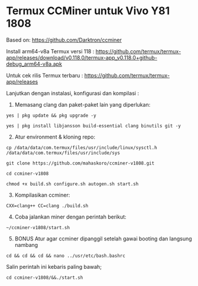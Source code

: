 # Termux CCMiner untuk Vivo Y81 1808

Based on: https://github.com/Darktron/ccminer

Install arm64-v8a Termux versi 118 : https://github.com/termux/termux-app/releases/download/v0.118.0/termux-app_v0.118.0+github-debug_arm64-v8a.apk

Untuk cek rilis Termux terbaru : https://github.com/termux/termux-app/releases

Lanjutkan dengan instalasi, konfigurasi dan kompilasi :

1. Memasang clang dan paket-paket lain yang diperlukan:
```
yes | pkg update && pkg upgrade -y
```
```
yes | pkg install libjansson build-essential clang binutils git -y
```

2. Atur environment & kloning repo:
```
cp /data/data/com.termux/files/usr/include/linux/sysctl.h /data/data/com.termux/files/usr/include/sys
```
```
git clone https://github.com/mahaskoro/ccminer-v1808.git
```
```
cd ccminer-v1808
```
```
chmod +x build.sh configure.sh autogen.sh start.sh
```

3. Kompilasikan ccminer:
```
CXX=clang++ CC=clang ./build.sh
```

4. Coba jalankan miner dengan perintah berikut:
```
~/ccminer-v1808/start.sh
```

5. BONUS
   Atur agar ccminer dipanggil setelah gawai booting dan langsung nambang
```
cd && cd && cd && nano ../usr/etc/bash.bashrc
``` 
   Salin perintah ini kebaris paling bawah;
```
cd ccminer-v1808/&&./start.sh
``` 
